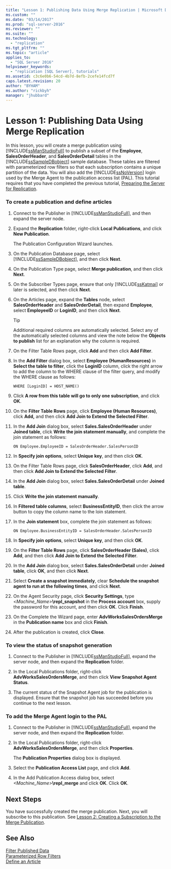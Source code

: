 ```yaml
---
title: "Lesson 1: Publishing Data Using Merge Replication | Microsoft Docs"
ms.custom: ""
ms.date: "03/14/2017"
ms.prod: "sql-server-2016"
ms.reviewer: ""
ms.suite: ""
ms.technology: 
  - "replication"
ms.tgt_pltfrm: ""
ms.topic: "article"
applies_to: 
  - "SQL Server 2016"
helpviewer_keywords: 
  - "replication [SQL Server], tutorials"
ms.assetid: c3c6e0b6-54cd-4b7d-8efb-2cefe14fcd7f
caps.latest.revision: 20
author: "BYHAM"
ms.author: "rickbyh"
manager: "jhubbard"
---
```

# Lesson 1: Publishing Data Using Merge Replication
In this lesson, you will create a merge publication using [!INCLUDE[ssManStudioFull](../../includes/ssmanstudiofull-md.md)] to publish a subset of the **Employee**, **SalesOrderHeader**, and **SalesOrderDetail** tables in the [!INCLUDE[ssSampleDBobject](../../includes/sssampledbobject-md.md)] sample database. These tables are filtered with parameterized row filters so that each subscription contains a unique partition of the data. You will also add the [!INCLUDE[ssNoVersion](../../includes/ssnoversion-md.md)] login used by the Merge Agent to the publication access list (PAL). This tutorial requires that you have completed the previous tutorial, [Preparing the Server for Replication](../../relational-databases/replication/tutorial-preparing-the-server-for-replication.md).  
  
### To create a publication and define articles  
  
1.  Connect to the Publisher in [!INCLUDE[ssManStudioFull](../../includes/ssmanstudiofull-md.md)], and then expand the server node.  
  
2.  Expand the **Replication** folder, right-click **Local Publications**, and click **New Publication**.  
  
    The Publication Configuration Wizard launches.  
  
3.  On the Publication Database page, select [!INCLUDE[ssSampleDBobject](../../includes/sssampledbobject-md.md)], and then click **Next**.  
  
4.  On the Publication Type page, select **Merge publication**, and then click **Next**.  
  
5.  On the Subscriber Types page, ensure that only [!INCLUDE[ssKatmai](../../includes/sskatmai-md.md)] or later is selected, and then click **Next**.  
  
6.  On the Articles page, expand the **Tables** node, select **SalesOrderHeader** and **SalesOrderDetail**, then expand **Employee**, select **EmployeeID** or **LoginID**, and then click **Next**.  
  
    > [!TIP]  
    > Additional required columns are automatically selected. Select any of  the automatically selected columns and view the note below the **Objects to publish** list for an explanation why the column is required.  
  
7.  On the Filter Table Rows page, click **Add** and then click **Add Filter**.  
  
8.  In the **Add Filter** dialog box, select **Employee (HumanResources)** in **Select the table to filter**, click the **LoginID** column, click the right arrow to add the column to the WHERE clause of the filter query, and modify the WHERE clause as follows:  
  
    ```  
    WHERE [LoginID] = HOST_NAME()  
    ```  
  
9. Click **A row from this table will go to only one subscription**, and click **OK**.  
  
10. On the **Filter Table Rows** page, click **Employee (Human Resources)**, click **Add,** and then click **Add Join to Extend the Selected Filter**.  
  
11. In the **Add Join** dialog box, select **Sales.SalesOrderHeader** under **Joined table**, click **Write the join statement manually**, and complete the join statement as follows:  
  
    ```  
    ON Employee.EmployeeID = SalesOrderHeader.SalesPersonID  
    ```  
  
12. In **Specify join options**, select **Unique key**, and then click **OK**.  
  
13. On the Filter Table Rows page, click **SalesOrderHeader**, click **Add**, and then click **Add Join to Extend the Selected Filter**.  
  
14. In the **Add Join** dialog box, select **Sales.SalesOrderDetail** under **Joined table**.  
  
15. Click **Write the join statement manually**.  
  
16. In **Filtered table columns**, select **BusinessEntityID**, then click the arrow button to copy the column name to the loin statement.  
  
17. In the **Join statement** box, complete the join statement as follows:  
  
    ```  
    ON Employee.BusinessEntityID = SalesOrderHeader.SalesPersonID  
    ```  
  
18. In **Specify join options**, select **Unique key**, and then click **OK**.  
  
19. On the **Filter Table Rows** page, click **SalesOrderHeader (Sales)**, click **Add**, and then click **Add Join to Extend the Selected Filter**.  
  
20. In the **Add Join** dialog box, select **Sales.SalesOrderDetail** under **Joined table**, click **OK**, and then click **Next**.  
  
21. Select **Create a snapshot immediately**, clear **Schedule the snapshot agent to run at the following times**, and click **Next**.  
  
22. On the Agent Security page, click **Security Settings**, type \<*Machine_Name>***\repl_snapshot** in the **Process account** box, supply the password for this account, and then click **OK**. Click **Finish**.  
  
23. On the Complete the Wizard page, enter **AdvWorksSalesOrdersMerge** in the **Publication name** box and click **Finish**.  
  
24. After the publication is created, click **Close**.  
  
### To view the status of snapshot generation  
  
1.  Connect to the Publisher in [!INCLUDE[ssManStudioFull](../../includes/ssmanstudiofull-md.md)], expand the server node, and then expand the **Replication** folder.  
  
2.  In the Local Publications folder, right-click **AdvWorksSalesOrdersMerge**, and then click **View Snapshot Agent Status**.  
  
3.  The current status of the Snapshot Agent job for the publication is displayed. Ensure that the snapshot job has succeeded before you continue to the next lesson.  
  
### To add the Merge Agent login to the PAL  
  
1.  Connect to the Publisher in [!INCLUDE[ssManStudioFull](../../includes/ssmanstudiofull-md.md)], expand the server node, and then expand the **Replication** folder.  
  
2.  In the Local Publications folder, right-click **AdvWorksSalesOrdersMerge**, and then click **Properties**.  
  
    The **Publication Properties** dialog box is displayed.  
  
3.  Select the **Publication Access List** page, and click **Add**.  
  
4.  In the Add Publication Access dialog box, select *<Machine_Name>***\repl_merge** and click **OK**. Click **OK**.  
  
## Next Steps  
You have successfully created the merge publication. Next, you will subscribe to this publication. See [Lesson 2: Creating a Subscription to the Merge Publication](../../relational-databases/replication/lesson-2-creating-a-subscription-to-the-merge-publication.md).  
  
## See Also  
[Filter Published Data](../../relational-databases/replication/publish/filter-published-data.md)  
[Parameterized Row Filters](../../relational-databases/replication/merge/parameterized-filters-parameterized-row-filters.md)  
[Define an Article](../../relational-databases/replication/publish/define-an-article.md)  
  
  
  

